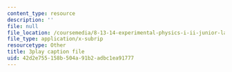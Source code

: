 ```yaml
---
content_type: resource
description: ''
file: null
file_location: /coursemedia/8-13-14-experimental-physics-i-ii-junior-lab-fall-2016-spring-2017/42d2e755158b504a91b2adbc1ea91777_gcs7PQaQeS4.vtt
file_type: application/x-subrip
resourcetype: Other
title: 3play caption file
uid: 42d2e755-158b-504a-91b2-adbc1ea91777
---
```

